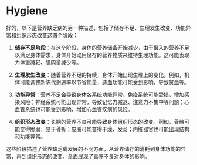 # Hygiene

好的，以下是营养缺乏病的另一种描述，包括了储存不足、生理发生改变、功能异常和组织形态改变这四个阶段：

1. **储存不足阶段**：在这个阶段，身体的营养储备开始减少，由于摄入的营养不足以满足身体需求，身体开始动用储存的营养物质来维持生理功能。这可能表现为体重减轻、肌肉量减少等。

2. **生理发生改变**：随着营养不足的持续，身体开始出现生理上的变化。例如，机体可能调整新陈代谢速率以节省能量，造血功能可能受到影响，导致贫血等。

3. **功能异常**：营养不足会导致身体各系统功能异常。免疫系统可能受损，增加感染风险；神经系统可能出现异常，导致记忆力减退、注意力不集中等问题；心血管系统也可能受到影响，增加心血管疾病的风险。

4. **组织形态改变**：长期的营养不良可能导致身体组织形态的改变。例如，骨骼可能变得脆弱，易于骨折；皮肤可能变得干燥、发炎；内脏器官也可能出现结构和功能异常。

这些阶段描述了营养缺乏病发展的不同方面，从营养储存的消耗到身体功能的异常，再到组织形态的改变，全面展现了营养不良对身体的影响。